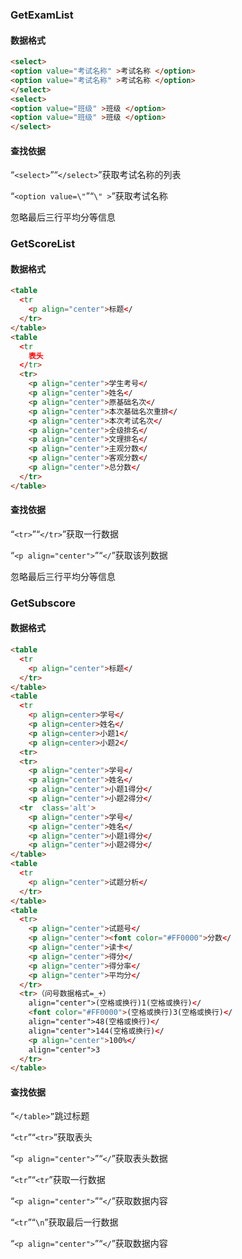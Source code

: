 ### GetExamList

#### 数据格式

```html
<select>
<option value="考试名称" >考试名称 </option>
<option value="考试名称" >考试名称 </option>
</select>
<select>
<option value="班级" >班级 </option>
<option value="班级" >班级 </option>
</select>
```

#### 查找依据

“`<select>`”“`</select>`”获取考试名称的列表

“`<option value=\"`”“`\" >`”获取考试名称

忽略最后三行平均分等信息

### GetScoreList

#### 数据格式

```html
<table 
  <tr 
    <p align="center">标题</
  </tr>
</table>
<table 
  <tr 
    表头
  </tr>
  <tr>
    <p align="center">学生考号</
    <p align="center">姓名</
    <p align="center">原基础名次</
    <p align="center">本次基础名次重排</
    <p align="center">本次考试名次</
    <p align="center">全级排名</
    <p align="center">文理排名</
    <p align="center">主观分数</
    <p align="center">客观分数</
    <p align="center">总分数</
  </tr>
</table>
```

#### 查找依据

“`<tr>`”“`</tr>`”获取一行数据

“`<p align="center">`”“`</`”获取该列数据

忽略最后三行平均分等信息

### GetSubscore

#### 数据格式

```html
<table 
  <tr 
    <p align="center">标题</
  </tr>
</table>
<table 
  <tr 
    <p align=center>学号</
    <p align=center>姓名</
    <p align=center>小题1</
    <p align=center>小题2</
  <tr>
  <tr>
    <p align="center">学号</
    <p align="center">姓名</
    <p align="center">小题1得分</
    <p align="center">小题2得分</
  <tr  class='alt'>
    <p align="center">学号</
    <p align="center">姓名</
    <p align="center">小题1得分</
    <p align="center">小题2得分</
</table>
<table 
  <tr 
    <p align="center">试题分析</
  </tr>
</table>
<table 
  <tr>
    <p align="center">试题号</
    <p align="center"><font color="#FF0000">分数</
    <p align="center">读卡</
    <p align="center">得分</
    <p align="center">得分率</
    <p align="center">平均分</
  </tr>
  <tr>（问号数据格式=_+）
    align="center">(空格或换行)1(空格或换行)</
    <font color="#FF0000">(空格或换行)3(空格或换行)</
    align="center">48(空格或换行)</
    align="center">144(空格或换行)</
    <p align="center">100%</
    align="center">3
  </tr>
</table>
```

#### 查找依据

“`</table>”`跳过标题

“`<tr`”“`<tr>`”获取表头

“`<p align="center">`”“`</`”获取表头数据

“`<tr`”“`<tr`”获取一行数据

“`<p align="center">`”“`</`”获取数据内容

“`<tr`”“`\n`”获取最后一行数据

“`<p align="center">`”“`</`”获取数据内容
